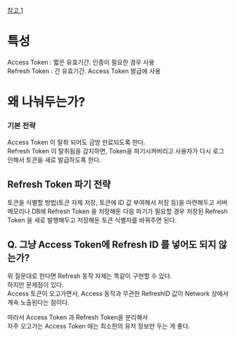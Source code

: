 [참고 1](https://stackoverflow.com/questions/38986005/what-is-the-purpose-of-a-refresh-token)  
     
# 특성 
Access Token : 짧은 유효기간. 인증이 필요한 경우 사용  
Refresh Token : 긴 유효기간. Access Token 발급에 사용  
  
# 왜 나눠두는가? 

### 기본 전략  
Access Token 이 탈취 되어도 금방 만료되도록 한다.  
Refresh Token 이 탈취됨을 감지하면, Token을 파기시켜버리고 사용자가 다시 로그인해서 토큰을 새로 발급하도록 한다.  
  
## Refresh Token 파기 전략
토큰을 식별할 방법(토큰 자체 저장, 토큰에 ID 값 부여해서 저장 등)을 마련해두고
서버 메모리나 DB에 Refresh Token 을 저장해둔 다음
파기가 필요할 경우 저장된 Refresh Token 을 새로 발행해두고 저장해둔 토큰 식별자를 바꿔주면 된다.   
  
## Q. 그냥 Access Token에 Refresh ID 를 넣어도 되지 않는가?  
위 질문대로 한다면 Refresh 동작 자체는 똑같이 구현할 수 있다.  
하지만 문제점이 있다.    
Access 토큰이 오고가면서, Access 동작과 무관한 RefreshID 값이 Network 상에서 계속 노출된다는 점이다.  
  
따라서 Access Token 과 Refresh Token을 분리해서   
자주 오고가는 Access Token 에는 최소한의 유저 정보만 두는 게 좋다.  
  

